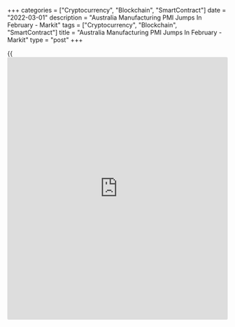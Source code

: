 +++
categories = ["Cryptocurrency", "Blockchain", "SmartContract"]
date = "2022-03-01"
description = "Australia Manufacturing PMI Jumps In February - Markit"
tags = ["Cryptocurrency", "Blockchain", "SmartContract"]
title = "Australia Manufacturing PMI Jumps In February - Markit"
type = "post"
+++

{{<iframe id="large-banner" src="https://www.bounty.group/#slide=1.0" width="100%" height="600" scrolling="no" style="border: 0px solid rgb(216, 221, 230); border-radius: 3px;">}}

The manufacturing sector in Australia continued to expand in February,
and at a faster pace, the latest survey from Markit Economics showed on
Tuesday with a manufacturing PMI score of 57.0.

That's up from 55.1 in January, although it remains above the boom-or-
bust line of 50 that separates expansion from contraction.

This marks the twenty-first consecutive month in which the sector has
grown. Following a brief contraction in January, manufacturing
production improved in February. This was underpinned by faster demand
growth and the easing of COVID-19 disruptions in Australia as the
Omicron wave receded.

Foreign demand dipped, however, with supply constraints hampering new
export orders growth. Better overall demand and output conditions led to
the ramping up of hiring activity in the manufacturing sector.

For comments and feedback [contact](https://www.playgroundfx.com/contact/): editorial@rtt[news](https://www.letsplayfx.com/blog/forex-news-website/).com

[Economic News][1]

 **What parts of the world are seeing the best (and worst) economic
performances lately? Click[here][2] to check out our [Econ Scorecard][2]
and find out! See up-to-the-moment [ranking](https://www.playgroundfx.com/blog/crypto-exchange-ranking/)s for the best and worst
performers in [GDP][2], [unemployment rate][3], [inflation][4] and much
more.**

   1. www.rtt[news](https://www.letsplayfx.com/blog/forex-news-website/).com/Content/EconomicNews.aspx
   2. www.rtt[news](https://www.letsplayfx.com/blog/forex-news-website/).com/economic-scorecard/world-rank/GDP/highest-performance.aspx
   3. www.rtt[news](https://www.letsplayfx.com/blog/forex-news-website/).com/economic-scorecard/world-rank/unemployment-rate/lowest-performance.aspx
   4. www.rtt[news](https://www.letsplayfx.com/blog/forex-news-website/).com/economic-scorecard/world-rank/CPI/highest-performance.aspx